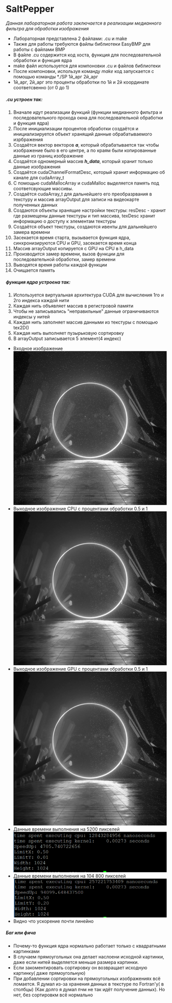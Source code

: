 # SaltPepper
*Данная лабораторная работа заключается в реализации медианного фильтра для обработки изображения*
* Лабораторная представлена 2 файлами: .cu и make
* Также для работы требуются файлы библиотеки EasyBMP для работы с файлами BMP
* В файле .cu содержится код хоста, функция для последовательной обработки и функция ядра
* make файл используется для компоновки .cu и файлов библиотеки
* После компоновки, используя команду *make* код запускается с помощью команды *./SP 1й_арг 2й_арг
* 1й_арг, 2й_арг это проценты обработки по 1й и 2й координате соответсвенно (от 0 до 1)

##### .cu устроен так: 
1. Вначале идут реализации функций (функции медианного фильтра и последовательного прохода окна для последовательной обработки и функция ядра)
2. После инициализации процентов обработки создаётся и инициализируется объект хранящий данные обрабатываемого изрбражения
3. Создаётся вектор векторов ***a***, который обрабатывается так чтобы изображение было в его центре, а по краям были копированные данные из границ изображение
4. Создаётся одномерный массив ***h_data***, который хранит только данные изображения
5. Создаётся cudaChannelFormatDesc, который хранит информацию об канале для cudaArray_t
6. С помощью cudaMallocArray и cudaMalloc выделяется память под соответсвующие массивы.
7. Создаётся cudaArray_t для дальнейшего его преобразрвания в текстуру и массив arrayOutput для записи на видеокарте полученных данных
8. Создаются объекты хранящие настройки текстуры: resDesc - хранит где размещены данные текстуры и тип массива, texDesc хранит информацию о доступу к элементам текстуры
9. Создаётся объект текстуры, создаются ивенты для дальнейшего замера времени
10. Засекается время старта, вызывается функция ядра, синхронизируются CPU и GPU, засекается время конца
15. Массив arrayOutput копируется с GPU на CPU в h_data
16. Производится замер времени, вызов функции для последовательной обработки, замер времени
17. Выводятся время работы каждой функции
18. Очищается память  
##### функция ядра устроена так:
1. Используется виртуальная архитектура CUDA для вычисления 1го и 2го индекса каждой нити 
2. Каждая нить объявляет массив в регистровой памяти
3. Чтобы не записывались "неправильные" данные ограничиваются индексы у нитей
4. Каждая нить заполняет массив данными из текстуры с помощью tex2D<float>()
5. Каждая нить выполняет пузырьковую сортировку
6. В arrayOutput записывается 5 элемент(4 индекс)
  
* Входное изображение
![](input.bmp)
* Выходное изображение CPU c процентами обработки 0.5 и 1
![](outputCPU(0.5,1).bmp)
* Выходное изображение GPU c процентами обработки 0.5 и 1
![](outputGPU(0.5,1).bmp)
* Данные времени выполнения на 5200 пикселей
![](image.png)
* Данные времени выполнения на 104 800 пикселей
![](image1.png)
* Видно что ускорение почти линейно 
##### Баг или фича
* Почему-то функция ядра нормально работает только с квадратными картинками
* В случаем прямоугольных она делает наслоени исходной картинки, даже если нитей выделяется меньше размера картинки.
* Если закоментировать сортировку он возвращает исходную картинку( даже прямоугольную)
* При добавлении сортировки на прямоугольных изображениях всё ломается. Я думал из-за хранения данных в текстуре по Fortran'у( в столбцы) (Как долго я думал пчм не так идёт получение данных). Но нет, без сортировкм всё нормально
